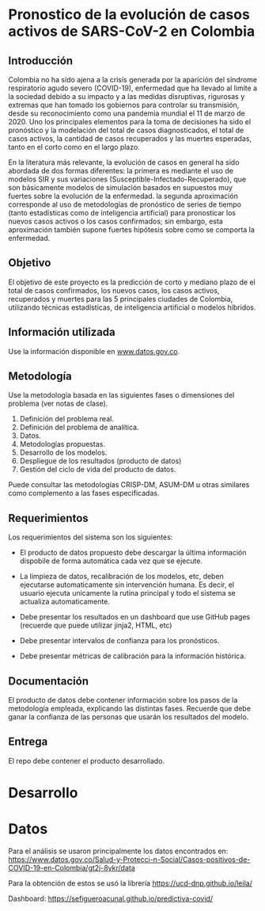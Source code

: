 # Pronostico de la evolución de casos activos de SARS-CoV-2 en Colombia


## Introducción

Colombia no ha sido ajena a la crisis generada por la aparición del síndrome respiratorio agudo severo (COVID-19), enfermedad que ha llevado al limite a la sociedad debido a su impacto y a las medidas  disruptivas, rigurosas y extremas que han tomado los gobiernos para controlar su transmisión, desde su reconocimiento como una pandemia mundial el 11 de marzo de 2020. Uno los principales elementos para la toma de decisiones ha sido el pronóstico y la modelación del total de casos diagnosticados, el total de casos activos, la cantidad de casos recuperados y las muertes esperadas, tanto en el corto como en el largo plazo.

En la literatura más relevante, la evolución de casos en general ha sido abordada de dos formas diferentes: la primera es mediante el uso de modelos SIR y sus variaciones (Susceptible-Infectado-Recuperado), que son básicamente modelos de simulación basados en supuestos muy fuertes sobre la evolución de la enfermedad. la segunda aproximación corresponde al uso de metodologías de pronóstico de series de tiempo (tanto estadísticas como de inteligencia artificial) para pronosticar los nuevos casos activos o los casos confirmados; sin embargo, esta aproximación también supone fuertes hipótesis sobre como se comporta la enfermedad.

## Objetivo

El objetivo de este proyecto es la predicción de corto y mediano plazo de el total de casos confirmados, los nuevos casos, los casos activos, recuperados y muertes para las 5 principales ciudades de Colombia, utilizando técnicas estadísticas, de inteligencia artificial o modelos híbridos.

## Información utilizada

Use la información disponible en www.datos.gov.co.

## Metodología

Use la metodología basada en las siguientes fases o dimensiones del problema (ver notas de clase).

1. Definición del problema real.
2. Definición del problema de analítica.
3. Datos.
4. Metodologías propuestas.
5. Desarrollo de los modelos.
6. Despliegue de los resultados (producto de datos)
7. Gestión del ciclo de vida del producto de datos. 

Puede consultar las metodologías CRISP-DM, ASUM-DM u otras similares como complemento a las fases especificadas.


## Requerimientos

Los requerimientos del sistema son los siguientes:

* El producto de datos propuesto debe descargar la última información dispobile de forma automática cada vez que se ejecute. 

* La limpieza de datos, recalibración de los modelos, etc, deben ejecutarse automaticamente sin intervención humana. Es decir, el usuario ejecuta unicamente la rutina principal y todo el sistema se actualiza automaticamente.

* Debe presentar los resultados en un dashboard que use GitHub pages (recuerde que puede utilizar jinja2, HTML, etc)

* Debe presentar intervalos de confianza para los pronósticos.

* Debe presentar métricas de calibración para la información histórica.


## Documentación

El producto de datos debe contener información sobre los pasos de la metodología empleada, explicando las distintas fases. Recuerde que debe ganar la confianza de las personas que usarán los resultados del modelo.

## Entrega

El repo debe contener el producto desarrollado.

# Desarrollo 

# Datos

Para el análisis se usaron principalmente los datos encontrados en: https://www.datos.gov.co/Salud-y-Protecci-n-Social/Casos-positivos-de-COVID-19-en-Colombia/gt2j-8ykr/data

Para la obtención de estos se usó la librería https://ucd-dnp.github.io/leila/

Dashboard: https://sefigueroacunal.github.io/predictiva-covid/






